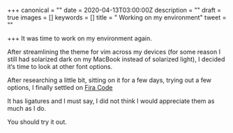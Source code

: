 +++
canonical = ""
date = 2020-04-13T03:00:00Z
description = ""
draft = true
images = []
keywords = []
title = " Working on my environment"
tweet = ""

+++
It was time to work on my environment again.

After streamlining the theme for vim across my devices (for some reason I still had solarized dark on my MacBook instead of solarized light), I decided it‘s time to look at other font options.

After researching a little bit, sitting on it for a few days, trying out a few options, I finally settled on [Fira Code](https://github.com/tonsky/FiraCode)

It has ligatures and I must say, I did not think I would appreciate them as much as I do.

You should try it out.